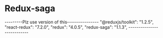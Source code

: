 # Redux-saga

---------Plz use version of this----------------
    "@reduxjs/toolkit": "1.2.5",
    "react-redux": "7.2.0",
    "redux": "4.0.5",
    "redux-saga": "1.1.3",
    ---------------------------
    
